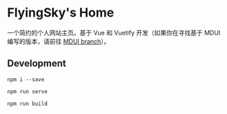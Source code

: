 # FlyingSky's Home

一个简约的个人网站主页。基于 Vue 和 Vuetify 开发（如果你在寻找基于 MDUI 编写的版本，请前往 [MDUI branch](https://github.com/FlyingSky-CN/FSky7.Home/tree/mdui)）。

## Development

```
npm i --save
```

```
npm run serve
```

```
npm run build
```
